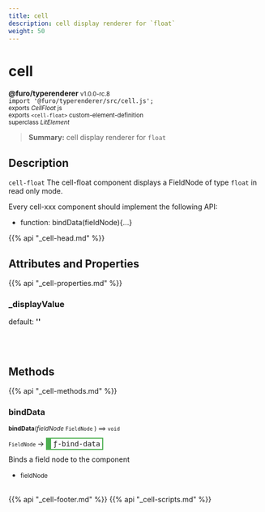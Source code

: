 ```yaml
---
title: cell
description: cell display renderer for `float`
weight: 50
---
```


# cell
**@furo/typerenderer** <small>v1.0.0-rc.8</small>
<br>`import '@furo/typerenderer/src/cell.js';`<small>
<br>exports *CellFloat* js
<br>exports `<cell-float>` custom-element-definition
<br>superclass *LitElement*</small>

> **Summary:** cell display renderer for `float`

## Description

`cell-float`
The cell-float component displays a FieldNode of type `float` in read only mode.

Every cell-xxx component should implement the following API:
- function: bindData(fieldNode){...}

{{% api "_cell-head.md" %}}

## Attributes and Properties
{{% api "_cell-properties.md" %}}





### **_displayValue**
default: **&#39;&#39;**</small>


<br><br>

## Methods
{{% api "_cell-methods.md" %}}


### **bindData**
<small>**bindData**(*fieldNode* `FieldNode` ) ⟹ `void`</small>

<small>`FieldNode` </small> →
<span  style="border-width:2px 2px 2px 10px; border-style: solid;border-color:  rgb(76, 175, 80);font-family:monospace; padding:2px 4px;">ƒ-bind-data</span>

Binds a field node to the component

- <small>fieldNode </small>
<br><br>






{{% api "_cell-footer.md" %}}
{{% api "_cell-scripts.md" %}}

